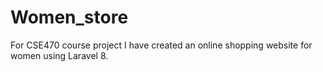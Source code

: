 # Women_store
For CSE470 course project I have created an online shopping website for women using Laravel 8.
